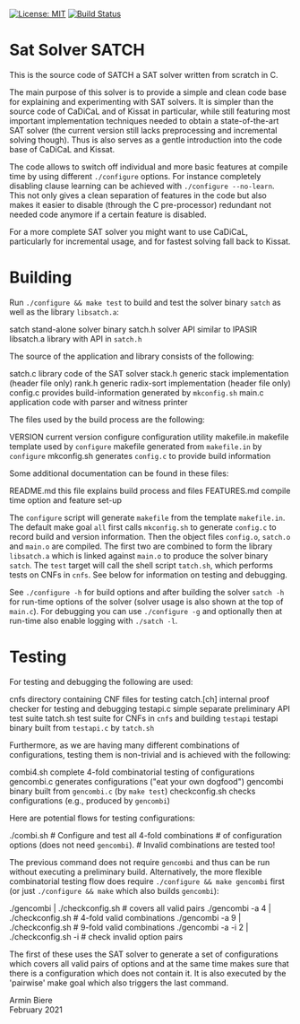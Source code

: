 [![License: MIT](https://img.shields.io/badge/License-MIT-yellow.svg)](https://opensource.org/licenses/MIT)
[![Build Status](https://travis-ci.com/arminbiere/satch.svg?branch=master)](https://travis-ci.com/arminbiere/satch)

Sat Solver SATCH
================

This is the source code of SATCH a SAT solver written from scratch in C.

The main purpose of this solver is to provide a simple and clean code base
for explaining and experimenting with SAT solvers. It is simpler than the
source code of CaDiCaL and of Kissat in particular, while still featuring
most important implementation techniques needed to obtain a state-of-the-art
SAT solver (the current version still lacks preprocessing and incremental
solving though).  Thus is also serves as a gentle introduction into the code
base of CaDiCaL and Kissat.

The code allows to switch off individual and more basic features at compile
time by using different `./configure` options. For instance completely
disabling clause learning can be achieved with `./configure --no-learn`.
This not only gives a clean separation of features in the code but also
makes it easier to disable (through the C pre-processor) redundant not
needed code anymore if a certain feature is disabled.

For a more complete SAT solver you might want to use CaDiCaL, particularly
for incremental usage, and for fastest solving fall back to Kissat.

Building
========

Run `./configure && make test` to build and test the solver binary
`satch` as well as the library `libsatch.a`:

  satch           stand-alone solver binary
  satch.h         solver API similar to IPASIR
  libsatch.a      library with API in `satch.h`

The source of the application and library consists of the following:

  satch.c         library code of the SAT solver
  stack.h         generic stack implementation (header file only)
  rank.h          generic radix-sort implementation (header file only)
  config.c        provides build-information generated by `mkconfig.sh`
  main.c          application code with parser and witness printer

The files used by the build process are the following:
               
  VERSION         current version
  configure       configuration utility
  makefile.in     makefile template used by `configure`
  makefile        generated from `makefile.in` by `configure`
  mkconfig.sh     generates `config.c` to provide build information

Some additional documentation can be found in these files:

  README.md	  this file explains build process and files
  FEATURES.md     compile time option and feature set-up

The `configure` script will generate `makefile` from the template
`makefile.in`.  The default make goal `all` first calls `mkconfig.sh`
to generate `config.c` to record build and version information.  Then
the object files `config.o`, `satch.o` and `main.o` are compiled.  The first
two are combined to form the library `libsatch.a` which is linked against
`main.o` to produce the solver binary `satch`.  The `test` target will call
the shell script `tatch.sh`, which performs tests on CNFs in `cnfs`.  See
below for information on testing and debugging.

See `./configure -h` for build options and after building the solver
`satch -h` for run-time options of the solver (solver usage is also shown at
the top of `main.c`).  For debugging you can use `./configure -g` and
optionally then at run-time also enable logging with `./satch -l`.

Testing
=======

For testing and debugging the following are used:

  cnfs            directory containing CNF files for testing
  catch.[ch]      internal proof checker for testing and debugging
  testapi.c       simple separate preliminary API test suite
  tatch.sh        test suite for CNFs in `cnfs` and building `testapi`
  testapi         binary built from `testapi.c` by `tatch.sh`

Furthermore, as we are having many different combinations of configurations,
testing them is non-trivial and is achieved with the following:

  combi4.sh       complete 4-fold combinatorial testing of configurations
  gencombi.c      generates configurations ("eat your own dogfood")
  gencombi        binary built from `gencombi.c` (by `make test`)
  checkconfig.sh  checks configurations (e.g., produced by `gencombi`)

Here are potential flows for testing configurations:

  ./combi.sh      # Configure and test all 4-fold combinations
                  # of configuration options (does not need `gencombi`).
                  # Invalid combinations are tested too!

The previous command does not require `gencombi` and thus can be run without
executing a preliminary build.  Alternatively, the more flexible
combinatorial testing flow does require `./configure && make gencombi`
first (or just `./configure && make` which also builds `gencombi`):

  ./gencombi         | ./checkconfig.sh    # covers all valid pairs
  ./gencombi -a 4    | ./checkconfig.sh    # 4-fold valid combinations
  ./gencombi -a 9    | ./checkconfig.sh    # 9-fold valid combinations
  ./gencombi -a -i 2 | ./checkconfig.sh -i # check invalid option pairs

The first of these uses the SAT solver to generate a set of configurations
which covers all valid pairs of options and at the same time makes sure that
there is a configuration which does not contain it.  It is also executed
by the 'pairwise' make goal which also triggers the last command.
 
Armin Biere  
February 2021
